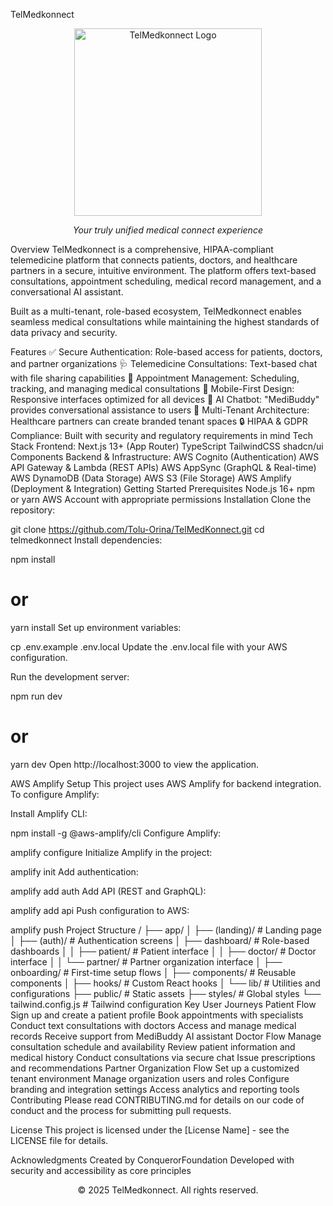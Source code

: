 TelMedkonnect
<div align="center"> <img src="public/assets/telmedkonnect-logo.png" alt="TelMedkonnect Logo" width="300" /> <p><em>Your truly unified medical connect experience</em></p> </div>
Overview
TelMedkonnect is a comprehensive, HIPAA-compliant telemedicine platform that connects patients, doctors, and healthcare partners in a secure, intuitive environment. The platform offers text-based consultations, appointment scheduling, medical record management, and a conversational AI assistant.

Built as a multi-tenant, role-based ecosystem, TelMedkonnect enables seamless medical consultations while maintaining the highest standards of data privacy and security.

Features
✅ Secure Authentication: Role-based access for patients, doctors, and partner organizations
🩺 Telemedicine Consultations: Text-based chat with file sharing capabilities
📅 Appointment Management: Scheduling, tracking, and managing medical consultations
📱 Mobile-First Design: Responsive interfaces optimized for all devices
🤖 AI Chatbot: "MediBuddy" provides conversational assistance to users
🏥 Multi-Tenant Architecture: Healthcare partners can create branded tenant spaces
🔒 HIPAA & GDPR Compliance: Built with security and regulatory requirements in mind
Tech Stack
Frontend:
Next.js 13+ (App Router)
TypeScript
TailwindCSS
shadcn/ui Components
Backend & Infrastructure:
AWS Cognito (Authentication)
AWS API Gateway & Lambda (REST APIs)
AWS AppSync (GraphQL & Real-time)
AWS DynamoDB (Data Storage)
AWS S3 (File Storage)
AWS Amplify (Deployment & Integration)
Getting Started
Prerequisites
Node.js 16+
npm or yarn
AWS Account with appropriate permissions
Installation
Clone the repository:

git clone https://github.com/Tolu-Orina/TelMedKonnect.git
cd telmedkonnect
Install dependencies:

npm install
# or
yarn install
Set up environment variables:

cp .env.example .env.local
Update the .env.local file with your AWS configuration.

Run the development server:

npm run dev
# or
yarn dev
Open http://localhost:3000  to view the application.

AWS Amplify Setup
This project uses AWS Amplify for backend integration. To configure Amplify:

Install Amplify CLI:

npm install -g @aws-amplify/cli
Configure Amplify:

amplify configure
Initialize Amplify in the project:

amplify init
Add authentication:

amplify add auth
Add API (REST and GraphQL):

amplify add api
Push configuration to AWS:

amplify push
Project Structure
/
├── app/
│   ├── (landing)/                  # Landing page
│   ├── (auth)/                     # Authentication screens
│   ├── dashboard/                  # Role-based dashboards
│   │   ├── patient/                # Patient interface
│   │   ├── doctor/                 # Doctor interface
│   │   └── partner/                # Partner organization interface
│   ├── onboarding/                 # First-time setup flows
│   ├── components/                 # Reusable components
│   ├── hooks/                      # Custom React hooks
│   └── lib/                        # Utilities and configurations
├── public/                         # Static assets
├── styles/                         # Global styles
└── tailwind.config.js              # Tailwind configuration
Key User Journeys
Patient Flow
Sign up and create a patient profile
Book appointments with specialists
Conduct text consultations with doctors
Access and manage medical records
Receive support from MediBuddy AI assistant
Doctor Flow
Manage consultation schedule and availability
Review patient information and medical history
Conduct consultations via secure chat
Issue prescriptions and recommendations
Partner Organization Flow
Set up a customized tenant environment
Manage organization users and roles
Configure branding and integration settings
Access analytics and reporting tools
Contributing
Please read CONTRIBUTING.md  for details on our code of conduct and the process for submitting pull requests.

License
This project is licensed under the [License Name] - see the LICENSE  file for details.

Acknowledgments
Created by ConquerorFoundation
Developed with security and accessibility as core principles
<div align="center"> <p>© 2025 TelMedkonnect. All rights reserved.</p> </div>